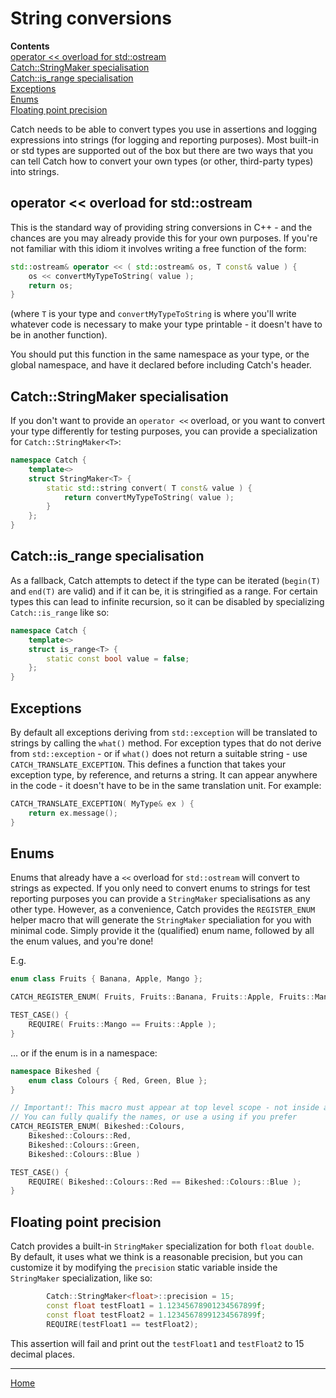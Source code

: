 <a id="top"></a>
# String conversions

**Contents**<br>
[operator << overload for std::ostream](#operator--overload-for-stdostream)<br>
[Catch::StringMaker specialisation](#catchstringmaker-specialisation)<br>
[Catch::is_range specialisation](#catchis_range-specialisation)<br>
[Exceptions](#exceptions)<br>
[Enums](#enums)<br>
[Floating point precision](#floating-point-precision)<br>


Catch needs to be able to convert types you use in assertions and logging expressions into strings (for logging and reporting purposes).
Most built-in or std types are supported out of the box but there are two ways that you can tell Catch how to convert your own types (or other, third-party types) into strings.

## operator << overload for std::ostream

This is the standard way of providing string conversions in C++ - and the chances are you may already provide this for your own purposes. If you're not familiar with this idiom it involves writing a free function of the form:

```cpp
std::ostream& operator << ( std::ostream& os, T const& value ) {
    os << convertMyTypeToString( value );
    return os;
}
```

(where ```T``` is your type and ```convertMyTypeToString``` is where you'll write whatever code is necessary to make your type printable - it doesn't have to be in another function).

You should put this function in the same namespace as your type, or the global namespace, and have it declared before including Catch's header.

## Catch::StringMaker specialisation
If you don't want to provide an ```operator <<``` overload, or you want to convert your type differently for testing purposes, you can provide a specialization for `Catch::StringMaker<T>`:

```cpp
namespace Catch {
    template<>
    struct StringMaker<T> {
        static std::string convert( T const& value ) {
            return convertMyTypeToString( value );
        }
    };
}
```

## Catch::is_range specialisation
As a fallback, Catch attempts to detect if the type can be iterated
(`begin(T)` and `end(T)` are valid) and if it can be, it is stringified
as a range. For certain types this can lead to infinite recursion, so
it can be disabled by specializing `Catch::is_range` like so:

```cpp
namespace Catch {
    template<>
    struct is_range<T> {
        static const bool value = false;
    };
}

```


## Exceptions

By default all exceptions deriving from `std::exception` will be translated to strings by calling the `what()` method. For exception types that do not derive from `std::exception` - or if `what()` does not return a suitable string - use `CATCH_TRANSLATE_EXCEPTION`. This defines a function that takes your exception type, by reference, and returns a string. It can appear anywhere in the code - it doesn't have to be in the same translation unit. For example:

```cpp
CATCH_TRANSLATE_EXCEPTION( MyType& ex ) {
    return ex.message();
}
```

## Enums

Enums that already have a `<<` overload for `std::ostream` will convert to strings as expected.
If you only need to convert enums to strings for test reporting purposes you can provide a `StringMaker` specialisations as any other type.
However, as a convenience, Catch provides the `REGISTER_ENUM` helper macro that will generate the `StringMaker` specialiation for you with minimal code.
Simply provide it the (qualified) enum name, followed by all the enum values, and you're done!

E.g.

```cpp
enum class Fruits { Banana, Apple, Mango };

CATCH_REGISTER_ENUM( Fruits, Fruits::Banana, Fruits::Apple, Fruits::Mango )

TEST_CASE() {
    REQUIRE( Fruits::Mango == Fruits::Apple );
}
```

... or if the enum is in a namespace:
```cpp
namespace Bikeshed {
    enum class Colours { Red, Green, Blue };
}

// Important!: This macro must appear at top level scope - not inside a namespace
// You can fully qualify the names, or use a using if you prefer
CATCH_REGISTER_ENUM( Bikeshed::Colours,
    Bikeshed::Colours::Red,
    Bikeshed::Colours::Green,
    Bikeshed::Colours::Blue )

TEST_CASE() {
    REQUIRE( Bikeshed::Colours::Red == Bikeshed::Colours::Blue );
}
```

## Floating point precision

Catch provides a built-in `StringMaker` specialization for both `float`
`double`. By default, it uses what we think is a reasonable precision,
but you can customize it by modifying the `precision` static variable
inside the `StringMaker` specialization, like so:

```cpp
        Catch::StringMaker<float>::precision = 15;
        const float testFloat1 = 1.12345678901234567899f;
        const float testFloat2 = 1.12345678991234567899f;
        REQUIRE(testFloat1 == testFloat2);
```

This assertion will fail and print out the `testFloat1` and `testFloat2`
to 15 decimal places.

---

[Home](Readme.md#top)
